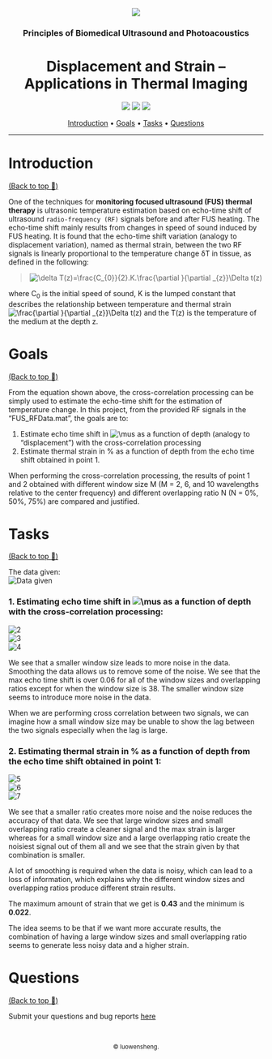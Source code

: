 <p align="center">
    <a href="https://github.com/luowensheng"><img src="https://i.ibb.co/0FmPqfm/logo1a.png"></a>
</p>

<h3 align="center">Principles of Biomedical Ultrasound and Photoacoustics</h3> 
<h1 align="center">Displacement and Strain – Applications in Thermal Imaging
</h1>
<p align="center">
    <a href="https://www.mathworks.com/products/matlab.html"><img src="https://img.shields.io/badge/Made with-MATLAB-blue.svg"></a>
    <a href="https://github.com/luowensheng/Biomedical_Image_Analysis-Displacement-and-Strain-Applications-in-Thermal-Imaging-/pulse"><img src="https://img.shields.io/badge/Maintained%3F-yes-green.svg"></a>
    <a href="https://github.com/luowensheng"><img src="https://badges.frapsoft.com/os/v2/open-source.svg?v=103"></a>

<p align="center">
  <a href="#Introduction">Introduction</a> •
  <a href="#Goals">Goals</a> •
  <a href="#Tasks">Tasks</a> •
  <a href="#Questions">Questions</a>
</p>

___

# Introduction
[(Back to top :arrow_up_small:)](#Principles-of-Biomedical-Ultrasound-and-Photoacoustics)

One of the techniques for **monitoring focused ultrasound (FUS) thermal therapy** is ultrasonic temperature estimation based on echo-time shift of ultrasound ```radio-frequency (RF)``` signals before and after FUS heating. The echo-time shift mainly
results from changes in speed of sound induced by FUS heating. It is found that the echo-time shift variation (analogy to displacement variation), named as thermal strain, between the two RF signals is linearly proportional to the temperature change δT in tissue, as defined in the following:

><div align="center"><img src="https://latex.codecogs.com/gif.latex?\delta&space;T(z)=\frac{C_{0}}{2}.K.\frac{\partial&space;}{\partial&space;_{z}}\Delta&space;t(z)" title="\delta T(z)=\frac{C_{0}}{2}.K.\frac{\partial }{\partial _{z}}\Delta t(z)" /></a></div>

where C<sub>0</sub> is the initial speed of sound, K is the lumped constant that describes the relationship between temperature and thermal strain <img src="https://latex.codecogs.com/gif.latex?\frac{\partial&space;}{\partial&space;_{z}}\Delta&space;t(z)" title="\frac{\partial }{\partial _{z}}\Delta t(z)" /></a> and the T(z) is the temperature of the medium at the depth z.
 

# Goals
[(Back to top :arrow_up_small:)](#Principles-of-Biomedical-Ultrasound-and-Photoacoustics)

From the equation shown above, the cross-correlation processing can be simply used to estimate the echo-time shift for the estimation of temperature change. In this project, from the provided RF signals in the “FUS_RFData.mat”, the goals are to:

1. Estimate echo time shift in <img src="https://latex.codecogs.com/gif.latex?\mu" title="\mu" /></a>s as a function of depth (analogy to “displacement”) with the cross-correlation processing
2. Estimate thermal strain in % as a function of depth from the echo time shift obtained in point 1.

When performing the cross-correlation processing, the results of point 1 and 2 obtained with different window size M (M = 2, 6, and 10 wavelengths relative to the center frequency) and different overlapping ratio N (N = 0%, 50%, 75%) are compared and justified.

# Tasks
[(Back to top :arrow_up_small:)](#Principles-of-Biomedical-Ultrasound-and-Photoacoustics)

The data given:
<br>
![Data given](https://i.ibb.co/kmqmPkH/1.jpg)

### **1. Estimating echo time shift in <img src="https://latex.codecogs.com/gif.latex?\mu" title="\mu" /></a>s as a function of depth with the cross-correlation processing:**
![2](https://i.ibb.co/XY21Sxf/2.jpg)<br>
![3](https://i.ibb.co/ssYhGqp/3.jpg)<br>
![4](https://i.ibb.co/qMTRmRB/4.jpg)

We see that a smaller window size leads to more noise in the data. Smoothing the data allows us to remove some of the noise. We see that the max echo time shift is over 0.06 for all of the window sizes and overlapping ratios except for when the window size is 38. The smaller window size seems to introduce more noise in the data. 

When we are performing cross correlation between two signals, we can imagine how a small window size may be unable to show the lag between the two signals especially when the lag is large.

### **2. Estimating thermal strain in % as a function of depth from the echo time shift obtained in point 1:**
![5](https://i.ibb.co/Wn3yRS4/5.jpg)<br>
![6](https://i.ibb.co/DCTcmsC/6.jpg)<br>
![7](https://i.ibb.co/4ZcSqR1/7.jpg)

We see that a smaller ratio creates more noise and the noise reduces the accuracy of that data. We see that large window sizes and small overlapping ratio create a cleaner signal and the max strain is larger whereas for a small window size and a large overlapping ratio create the noisiest signal out of them all and we see that the strain given by that combination is smaller.

A lot of smoothing is required when the data is noisy, which can lead to a loss of information, which explains why the different window sizes and overlapping ratios produce different strain results.

The maximum amount of strain that we get is **0.43** and the minimum is **0.022**. 

The idea seems to be that if we want more accurate results, the combination of having a large window sizes and small overlapping ratio seems to generate less noisy data and a higher strain.


# Questions
[(Back to top :arrow_up_small:)](#Principles-of-Biomedical-Ultrasound-and-Photoacoustics)

Submit your questions and bug reports [here](https://github.com/luowensheng/Natural-Language-Processing-Grammatical-Error-Correction-/issues)

<br>
<p align="center">  
  <sub>© luowensheng.
  </a>
 
 
 
